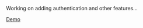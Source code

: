 Working on adding authentication and other features...


[Demo](https://ar-rails-playlist.herokuapp.com/artists)